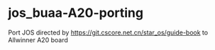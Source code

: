 # jos_buaa-A20-porting
Port JOS directed by https://git.cscore.net.cn/star_os/guide-book to Allwinner A20 board
